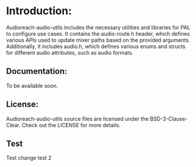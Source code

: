 # Introduction:

Audioreach-audio-utils includes the necessary utilities and libraries for PAL to configure use cases. It contains the audio-route.h header, which defines various APIs used to update mixer paths based on the provided arguments. Additionally, it includes audio.h, which defines various enums and structs for different audio attributes, such as audio formats.

## Documentation:

To be available soon.

## License:

Audioreach-audio-utils source files are licensed under the BSD-3-Clause-Clear. Check out the LICENSE for more details.

## Test
Test change
test 2
